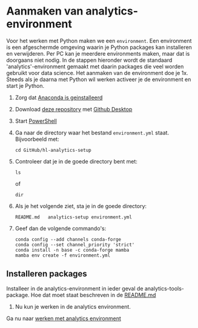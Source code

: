 # Aanmaken van analytics-environment

Voor het werken met Python maken we een ```environment```. Een environment is een afgeschermde omgeving waarin je Python packages kan installeren en verwijderen. Per PC kan je meerdere environments maken, maar dat is doorgaans niet nodig. In de stappen hieronder wordt de standaard 'analytics'-environment gemaakt met daarin packages die veel worden gebruikt voor data science. Het aanmaken van de environment doe je 1x. Steeds als je daarna met Python wil werken activeer je de environment en start je Python.

1. Zorg dat [Anaconda is geinstalleerd](../installatie/installeer_python.md)

1. Download [deze repository](x-github-client://openRepo/https://github.com/hl-analytics/hl-analytics-setup) met [Github Desktop](../installatie/installeer_github_desktop.md)

1. Start [PowerShell](../aan_de_slag/powershell.md)

1. Ga naar de directory waar het bestand ```environment.yml``` staat. Bijvoorbeeld met:

    ```
    cd GitHub/hl-analytics-setup
    ```


1. Controleer dat je in de goede directory bent met:

    ```
    ls
    ```
    
    of

    ```
    dir
    ```

1. Als je het volgende ziet, sta je in de goede directory:

    ```
    README.md	analytics-setup	environment.yml
    ```

1. Geef dan de volgende commando's:

    ```
    conda config --add channels conda-forge
    conda config --set channel_priority 'strict'
    conda install -n base -c conda-forge mamba
    mamba env create -f environment.yml
    ```

## Installeren packages
Installeer in de analytics-environment in ieder geval de analytics-tools-package. Hoe dat moet staat beschreven in de [README.md](https://github.com/hl-analytics/analytics-tools/blob/main/README.md)

1. Nu kun je werken in de analytics environment.

Ga nu naar [werken met analytics environment](../aan_de_slag/werken_met_analytics_environment.md)